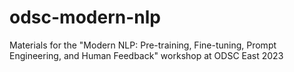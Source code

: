# odsc-modern-nlp
Materials for the "Modern NLP: Pre-training, Fine-tuning, Prompt Engineering, and Human Feedback" workshop at ODSC East 2023
